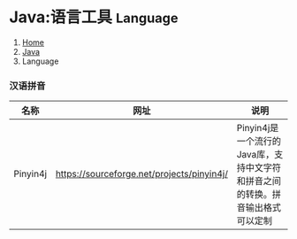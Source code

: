 # Java:语言工具 <small>Language</small>

<ol class="breadcrumb"><li><a href="/">Home</a></li><li><a href="/server/java/overview.md">Java</a></li><li class="active">Language</li></ol>

### 汉语拼音
|名称|网址|说明|
|------|------|------|
|Pinyin4j|https://sourceforge.net/projects/pinyin4j/|Pinyin4j是一个流行的Java库，支持中文字符和拼音之间的转换。拼音输出格式可以定制|

